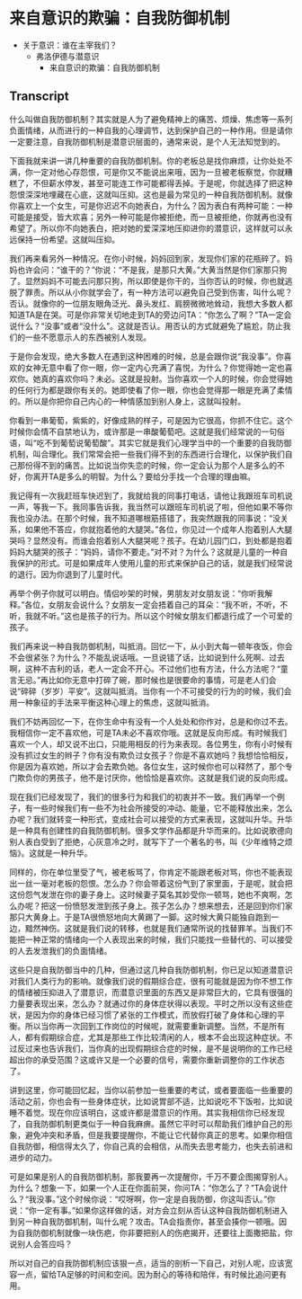 # 来自意识的欺骗：自我防御机制

- 关于意识：谁在主宰我们？
  - 弗洛伊德与潜意识
    - 来自意识的欺骗：自我防御机制

## Transcript

什么叫做自我防御机制？其实就是人为了避免精神上的痛苦、烦燥、焦虑等一系列负面情绪，从而进行的一种自我的心理调节，达到保护自己的一种作用。但是请你一定要注意，自我防御机制是潜意识层面的，通常来说，是个人无法知觉到的。

下面我就来讲一讲几种重要的自我防御机制。你的老板总是找你麻烦，让你处处不满，你一定对他心存怨恨，可是你又不能说出来哦，因为一旦被老板察觉，你就糟糕了，不但薪水停发，甚至可能连工作可能都得丢掉。于是呢，你就选择了把这种怨恨深深地埋藏在心底，这就叫压抑。这也是最为常见的一种自我防御机制。就像你喜欢上一个女生，可是你迟迟不向她表白，为什么？因为表白有两种可能：一种可能是接受，皆大欢喜；另外一种可能是你被拒绝，而一旦被拒绝，你就再也没有希望了。所以你不向她表白，把对她的爱深深地压抑进你的潜意识，这样就可以永远保持一份希望。这就叫压抑。

我们再来看另外一种情况。在你小时候，妈妈回到家，发现你们家的花瓶碎了。妈妈也许会问：“谁干的？”你说：“不是我，是那只大黄。”大黄当然是你们家那只狗了。显然妈妈不可能去问那只狗，所以即使是你干的，当你否认的时候，你也就逃脱了罪责。所以从小你就学会了，有一种方法可以避免自己受到伤害，叫什么呢？否认。就像你的一位朋友眼角泛光、鼻头发红、肩膀微微地耸动，我想大多数人都知道TA是在哭。可是你非常关切地走到TA的旁边问TA：“你怎么了啊？”TA一定会说什么？“没事”或者“没什么”。这就是否认。用否认的方式就避免了尴尬，防止我们的一些不愿意示人的东西被别人发现。

于是你会发现，绝大多数人在遇到这种困难的时候，总是会跟你说“我没事”。你喜欢的女神无意中看了你一眼，你一定内心充满了喜悦，为什么？你觉得她一定也喜欢你。她真的喜欢你吗？未必。这就是投射。当你喜欢一个人的时候，你会觉得她的任何行为都是跟你有关的。她即使看了你一眼，你也会觉得那一眼是充满了柔情的。所以是你把你自己内心的一种情感加到别人身上，这就叫投射。

你看到一串葡萄，紫紫的，好像成熟的样子，可是因为它很高，你抓不住它。这个时候你会情不自禁地认为，或许那是一串酸葡萄吧。这就是我们经常说的一句俗语，叫“吃不到葡萄说葡萄酸”。其实它就是我们心理学当中的一个重要的自我防御机制，叫合理化。我们常常会把一些我们得不到的东西进行合理化，以保护我们自己那份得不到的痛苦。比如说当你失恋的时候，你一定会认为那个人是多么的不好，你离开TA是多么的明智。为什么？要给分手找一个合理的理由嘛。

我记得有一次我赶班车快迟到了，我就给我的同事打电话，请他让我跟班车司机说一声，等我一下。我同事告诉我，我当然可以跟班车司机说了啦，但他如果不等你我也没办法。在那个时候，我不知道哪根筋搭错了，我突然跟我的同事说：“没关系，如果他不答应，你就抱着他的大腿哭。”各位，你见过一个成年人抱着别人大腿哭吗？显然没有。而谁会抱着别人大腿哭呢？孩子。在幼儿园门口，到处都是抱着妈妈大腿哭的孩子：“妈妈，请你不要走。”对不对？为什么？这就是儿童的一种自我保护的形式。可是如果成年人使用儿童的形式来保护自己的话，就是我们经常说的退行。因为你退到了儿童时代。

再举个例子你就可以明白。情侣吵架的时候，男朋友对女朋友说：“你听我解释。”各位，女朋友会说什么？女朋友一定会捂着自己的耳朵：“我不听，不听，不听，我就不听。”这也是孩子的行为。所以这个时候女朋友们都退行成了一个可爱的孩子。

我们再来说一种自我防御机制，叫抵消。回忆一下，从小到大每一顿年夜饭，你会不会很紧张？为什么？不能乱说话哦。一旦说错了话，比如说到什么死啊、过去啊，这种不吉利的话，老人一定会不开心。不过他们也有方法，什么方法呢？“童言无忌。”再比如你无意中打碎了碗，那时候也是很要命的事情，可是老人们会说“碎碎（岁岁）平安”。这就叫抵消。当你有一个不可接受的行为的时候，我们会用一种象征的手法来平衡这种心理上的焦虑，这就叫抵消。

我们不妨再回忆一下，在你生命中有没有一个人处处和你作对，总是和你过不去。我相信你一定不喜欢他，可是TA未必不喜欢你哦。这就是反向形成。有时候我们喜欢一个人，却又说不出口，只能用相反的行为来表现。各位男生，你有小时候有没有抓过女生的辫子？你有没有欺负过女孩子？你是不喜欢她吗？我想恰恰相反，你是因为喜欢她，所以才会去欺负她。各位女生，这时候你也可以释然了，那个专门欺负你的男孩子，他不是讨厌你，他恰恰是喜欢你。这就是我们说的反向形成。

现在我们已经发现了，我们的很多行为和我们的初衷并不一致。我们再举一个例子，有一些时候我们有一些不为社会所接受的冲动、能量，它不能释放出来，怎么办呢？我们就转变一种形式，变成社会可以接受的方式来表现，这就叫升华。升华是一种具有创建性的自我防御机制。很多文学作品都是升华而来的。比如说歌德向别人表白受到了拒绝，心灰意冷之时，就写下了一个著名的书，叫《少年维特之烦恼》。这就是一种升华。

同样的，你在单位里受了气，被老板骂了，你肯定不能跟老板对骂，你也不能表现出一丝一毫对老板的怨恨。怎么办？你会带着这份气到了家里面，于是呢，就会把这份怨气发泄在你的妻子身上。这时候妻子莫名其妙受你一顿骂，她也不爽啊，怎么办呢？把这一份愤怒发泄到孩子身上。孩子怎么办？想来想去，还是回到你们家那只大黄身上。于是TA很愤怒地向大黄踢了一脚。这时候大黄只能独自跑到一边，黯然神伤。这就是我们说的转移，也就是我们通常所说的找替罪羊。当我们不能把一种正常的情绪向一个人表现出来的时候，我们只能找一些替代的、可以接受的人去发泄我们的负面情绪。

这些只是自我防御当中的几种，但通过这几种自我防御机制，你已足以知道潜意识对我们人类行为的影响。就像我们说的假期综合症，很有可能就是因为你不想工作的情绪被压抑进入了潜意识，而潜意识里面的东西又是非常巨大的，它具有很强的力量要表现出来，怎么办？就通过你的身体症状得以表现。平时之所以没有这些症状，是因为你的身体已经习惯了紧张的工作模式，而放假打破了身体和心理的平衡。所以当你再一次回到工作岗位的时候呢，就需要重新调整。当然，不是所有人，都有假期综合症，尤其是那些工作比较清闲的人，根本不会出现这种症状。不过反过来也告诉我们，当你真的出现假期综合症的时候，是不是说明你的工作已经超出你的承受范围？这或许又是一个必要的信号，需要你重新调整你的工作状态了。

讲到这里，你可能回忆起，当你以前参加一些重要的考试，或者要面临一些重要的活动之前，你也会有一些身体症状，比如说胃部不适，比如说吃不下饭啦，比如说睡不着觉。现在你应该明白，这或许都是潜意识的作用。其实我相信你已经发现了，自我防御机制更类似于一种自我麻痹。虽然它平时可以帮助我们维护自己的形象，避免冲突和矛盾，但是我要提醒你，不能让它代替你真正的思考。如果你相信自我防御，相信得太久了，你自己真的会相信，从而失去思考能力，也失去前进和进步的动力。

可是如果是别人的自我防御机制，那我要再一次提醒你，千万不要企图揭穿别人。为什么？想象一下，如果一个人正在你面前哭，你问TA：“你怎么了？”TA会说什么？“我没事。”这个时候你说：“哎呀啊，你一定是自我防御，你这叫否认。”你说：“你一定有事。”如果你这样做的话，对方会立刻从否认这种自我防御机制进入到另一种自我防御机制，叫什么呢？攻击。TA会指责你，甚至会揍你一顿哦。因为自我防御机制就像一块伤疤，你非要把别人的伤疤揭开，还要往上面撒把盐，你说别人会答应吗？

所以对自己的自我防御机制应该狠一点，适当的剖析一下自己，对别人呢，应该宽容一点，留给TA足够的时间和空间。因为耐心的等待和陪伴，有时候比追问更有用。
